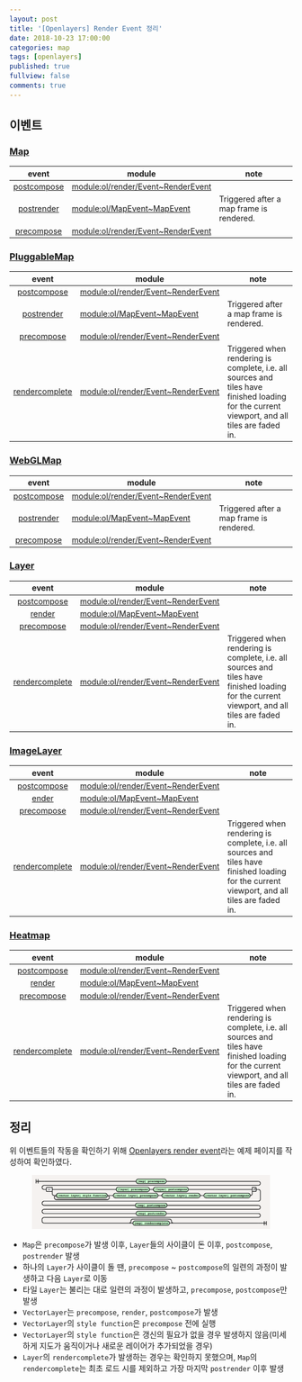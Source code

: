 ```yaml
---
layout: post
title: '[Openlayers] Render Event 정리'
date: 2018-10-23 17:00:00
categories: map
tags: [openlayers]
published: true
fullview: false
comments: true
---
```


## 이벤트

### [Map](http://openlayers.org/en/latest/apidoc/module-ol_Map-Map.html)

<div class="overflow-wrapper" markdown="block">

| event | module | note |
| :--: | -- | -- |
| [postcompose](http://openlayers.org/en/latest/apidoc/module-ol_render_Event-RenderEvent.html#event:postcompose) | [module:ol/render/Event~RenderEvent](http://openlayers.org/en/latest/apidoc/module-ol_render_Event-RenderEvent.html) |  |
| [postrender](http://openlayers.org/en/latest/apidoc/module-ol_MapEvent-MapEvent.html#event:postrender) | [module:ol/MapEvent~MapEvent](http://openlayers.org/en/latest/apidoc/module-ol_MapEvent-MapEvent.html) | Triggered after a map frame is rendered. |
| [precompose](http://openlayers.org/en/latest/apidoc/module-ol_render_Event-RenderEvent.html#event:precompose) | [module:ol/render/Event~RenderEvent](http://openlayers.org/en/latest/apidoc/module-ol_render_Event-RenderEvent.html) |  |

</div>

### [PluggableMap](http://openlayers.org/en/latest/apidoc/module-ol_PluggableMap-PluggableMap.html)

<div class="overflow-wrapper" markdown="block">

| event | module | note |
| :--: | -- | -- |
| [postcompose](http://openlayers.org/en/latest/apidoc/module-ol_render_Event-RenderEvent.html#event:postcompose) | [module:ol/render/Event~RenderEvent](http://openlayers.org/en/latest/apidoc/module-ol_render_Event-RenderEvent.html) |  |
| [postrender](http://openlayers.org/en/latest/apidoc/module-ol_MapEvent-MapEvent.html#event:postrender) | [module:ol/MapEvent~MapEvent](http://openlayers.org/en/latest/apidoc/module-ol_MapEvent-MapEvent.html) | Triggered after a map frame is rendered. |
| [precompose](http://openlayers.org/en/latest/apidoc/module-ol_render_Event-RenderEvent.html#event:precompose) | [module:ol/render/Event~RenderEvent](http://openlayers.org/en/latest/apidoc/module-ol_render_Event-RenderEvent.html) |  |
| [rendercomplete](http://openlayers.org/en/latest/apidoc/module-ol_render_Event-RenderEvent.html#event:rendercomplete) | [module:ol/render/Event~RenderEvent](http://openlayers.org/en/latest/apidoc/module-ol_render_Event-RenderEvent.html) | Triggered when rendering is complete, i.e. all sources and tiles have finished loading for the current viewport, and all tiles are faded in. |

</div>

### [WebGLMap](http://openlayers.org/en/latest/apidoc/module-ol_WebGLMap-WebGLMap.html)

<div class="overflow-wrapper" markdown="block">

| event | module | note |
| :--: | -- | -- |
| [postcompose](http://openlayers.org/en/latest/apidoc/module-ol_render_Event-RenderEvent.html#event:postcompose) | [module:ol/render/Event~RenderEvent](http://openlayers.org/en/latest/apidoc/module-ol_render_Event-RenderEvent.html) |  |
| [postrender](http://openlayers.org/en/latest/apidoc/module-ol_MapEvent-MapEvent.html#event:postrender) | [module:ol/MapEvent~MapEvent](http://openlayers.org/en/latest/apidoc/module-ol_MapEvent-MapEvent.html) | Triggered after a map frame is rendered. |
| [precompose](http://openlayers.org/en/latest/apidoc/module-ol_render_Event-RenderEvent.html#event:precompose) | [module:ol/render/Event~RenderEvent](http://openlayers.org/en/latest/apidoc/module-ol_render_Event-RenderEvent.html) |  |

</div>

### [Layer](http://openlayers.org/en/latest/apidoc/module-ol_layer_Layer-Layer.html)

<div class="overflow-wrapper" markdown="block">

| event | module | note |
| :--: | -- | -- |
| [postcompose](http://openlayers.org/en/latest/apidoc/module-ol_render_Event-RenderEvent.html#event:postcompose) | [module:ol/render/Event~RenderEvent](http://openlayers.org/en/latest/apidoc/module-ol_render_Event-RenderEvent.html) |  |
| [render](http://openlayers.org/en/latest/apidoc/module-ol_MapEvent-MapEvent.html#event:postrender) | [module:ol/MapEvent~MapEvent](http://openlayers.org/en/latest/apidoc/module-ol_MapEvent-MapEvent.html) |  |
| [precompose](http://openlayers.org/en/latest/apidoc/module-ol_render_Event-RenderEvent.html#event:precompose) | [module:ol/render/Event~RenderEvent](http://openlayers.org/en/latest/apidoc/module-ol_render_Event-RenderEvent.html) |  |
| [rendercomplete](http://openlayers.org/en/latest/apidoc/module-ol_render_Event-RenderEvent.html#event:rendercomplete) | [module:ol/render/Event~RenderEvent](http://openlayers.org/en/latest/apidoc/module-ol_render_Event-RenderEvent.html) | Triggered when rendering is complete, i.e. all sources and tiles have finished loading for the current viewport, and all tiles are faded in. |

</div>

### [ImageLayer](http://openlayers.org/en/latest/apidoc/module-ol_layer_Layer-Layer.html)

<div class="overflow-wrapper" markdown="block">

| event | module | note |
| :--: | -- | -- |
| [postcompose](http://openlayers.org/en/latest/apidoc/module-ol_render_Event-RenderEvent.html#event:postcompose) | [module:ol/render/Event~RenderEvent](http://openlayers.org/en/latest/apidoc/module-ol_render_Event-RenderEvent.html) |  |
| [ender](http://openlayers.org/en/latest/apidoc/module-ol_MapEvent-MapEvent.html#event:postrender) | [module:ol/MapEvent~MapEvent](http://openlayers.org/en/latest/apidoc/module-ol_MapEvent-MapEvent.html) |  |
| [precompose](http://openlayers.org/en/latest/apidoc/module-ol_render_Event-RenderEvent.html#event:precompose) | [module:ol/render/Event~RenderEvent](http://openlayers.org/en/latest/apidoc/module-ol_render_Event-RenderEvent.html) |  |
| [rendercomplete](http://openlayers.org/en/latest/apidoc/module-ol_render_Event-RenderEvent.html#event:rendercomplete) | [module:ol/render/Event~RenderEvent](http://openlayers.org/en/latest/apidoc/module-ol_render_Event-RenderEvent.html) | Triggered when rendering is complete, i.e. all sources and tiles have finished loading for the current viewport, and all tiles are faded in. |

</div>

### [Heatmap](http://openlayers.org/en/latest/apidoc/module-ol_layer_Heatmap-Heatmap.html)

<div class="overflow-wrapper" markdown="block">

| event | module | note |
| :--: | -- | -- |
| [postcompose](http://openlayers.org/en/latest/apidoc/module-ol_render_Event-RenderEvent.html#event:postcompose) | [module:ol/render/Event~RenderEvent](http://openlayers.org/en/latest/apidoc/module-ol_render_Event-RenderEvent.html) |  |
| [render](http://openlayers.org/en/latest/apidoc/module-ol_MapEvent-MapEvent.html#event:postrender) | [module:ol/MapEvent~MapEvent](http://openlayers.org/en/latest/apidoc/module-ol_MapEvent-MapEvent.html) |  |
| [precompose](http://openlayers.org/en/latest/apidoc/module-ol_render_Event-RenderEvent.html#event:precompose) | [module:ol/render/Event~RenderEvent](http://openlayers.org/en/latest/apidoc/module-ol_render_Event-RenderEvent.html) |  |
| [rendercomplete](http://openlayers.org/en/latest/apidoc/module-ol_render_Event-RenderEvent.html#event:rendercomplete) | [module:ol/render/Event~RenderEvent](http://openlayers.org/en/latest/apidoc/module-ol_render_Event-RenderEvent.html) | Triggered when rendering is complete, i.e. all sources and tiles have finished loading for the current viewport, and all tiles are faded in. |

</div>

## 정리

위 이벤트들의 작동을 확인하기 위해 [Openlayers render event](http://www.3daysofprogramming.com/playground/examples/openlayers-render-event.html)라는 예제 페이지를 작성하여 확인하였다.

<figure><img src="/images/map/openlayers/openlayers-render-event.png" alt=""></figure>

* `Map`은 `precompose`가 발생 이후, `Layer`들의 사이클이 돈 이후, `postcompose`, `postrender` 발생
* 하나의 `Layer`가 사이클이 돌 땐, `precompose` ~ `postcompose`의 일련의 과정이 발생하고 다음 `Layer`로 이동
* 타일 `Layer`는 불리는 대로 일련의 과정이 발생하고, `precompose`, `postcompose`만 발생
* `VectorLayer`는 `precompose`, `render`, `postcompose`가 발생
* `VectorLayer`의 `style function`은 `precompose` 전에 실행
* `VectorLayer`의 `style function`은 갱신의 필요가 없을 경우 발생하지 않음(미세하게 지도가 움직이거나 새로운 레이어가 추가되었을 경우)
* `Layer`의 `rendercomplete`가 발생하는 경우는 확인하지 못했으며, `Map`의 `rendercomplete`는 최초 로드 시를 제외하고 가장 마지막 `postrender` 이후 발생

